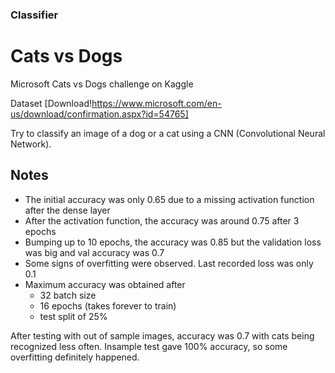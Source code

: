 ### Classifier
# Cats vs Dogs

Microsoft Cats vs Dogs challenge on Kaggle

Dataset [Download!https://www.microsoft.com/en-us/download/confirmation.aspx?id=54765]

Try to classify an image of a dog or a cat 
using a CNN (Convolutional Neural Network).

## Notes
- The initial accuracy was only 0.65 due to a missing activation function after the dense layer
- After the activation function, the accuracy was around 0.75 after 3 epochs
- Bumping up to 10 epochs, the accuracy was 0.85 but the validation loss was big and val accuracy was 0.7
- Some signs of overfitting were observed. Last recorded loss was only 0.1
- Maximum accuracy was obtained after
  - 32 batch size
  - 16 epochs (takes forever to train)
  - test split of 25%

After testing with out of sample images, accuracy was 0.7 with cats being recognized less often.
Insample test gave 100% accuracy, so some overfitting definitely happened.